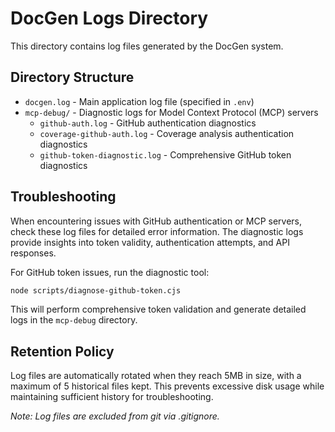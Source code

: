 # DocGen Logs Directory

This directory contains log files generated by the DocGen system.

## Directory Structure

- `docgen.log` - Main application log file (specified in `.env`)
- `mcp-debug/` - Diagnostic logs for Model Context Protocol (MCP) servers
  - `github-auth.log` - GitHub authentication diagnostics
  - `coverage-github-auth.log` - Coverage analysis authentication diagnostics
  - `github-token-diagnostic.log` - Comprehensive GitHub token diagnostics

## Troubleshooting

When encountering issues with GitHub authentication or MCP servers, check these log files for detailed error information. The diagnostic logs provide insights into token validity, authentication attempts, and API responses.

For GitHub token issues, run the diagnostic tool:

```bash
node scripts/diagnose-github-token.cjs
```

This will perform comprehensive token validation and generate detailed logs in the `mcp-debug` directory.

## Retention Policy

Log files are automatically rotated when they reach 5MB in size, with a maximum of 5 historical files kept. This prevents excessive disk usage while maintaining sufficient history for troubleshooting.

*Note: Log files are excluded from git via .gitignore.*